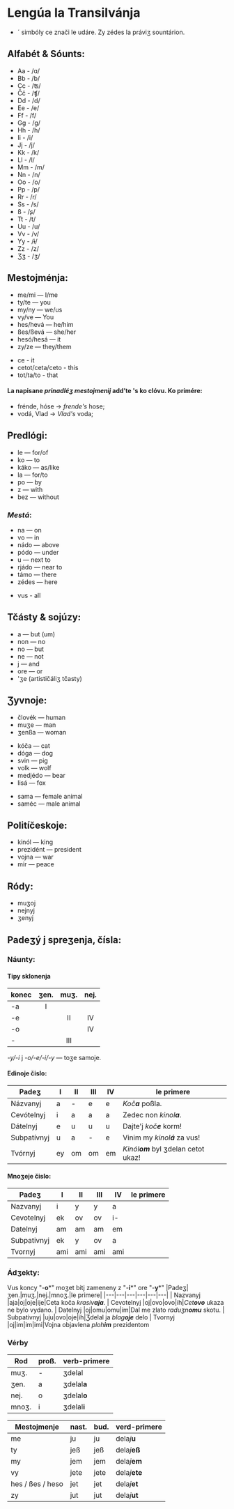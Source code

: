 
# Lengúa la Transilvánja

* ´ simbóly ce znači le udáre. Zy zédes la práviʒ sountárion.

## Alfabét & Sóunts:

- Aa - /ɑ/
- Bb - /b/
- Cc - /ʦ/
- Čč - /ʧ/
- Dd - /d/
- Ee - /e/
- Ff - /f/
- Gg - /g/
- Hh - /h/
- Ii - /i/
- Jj - /j/
- Kk - /k/
- Ll - /l/
- Mm - /m/
- Nn - /n/
- Oo - /o/
- Pp - /p/
- Rr - /r/
- Ss - /s/
- ß - /ʂ/
- Tt - /t/
- Uu - /u/
- Vv - /v/
- Yy - /ɨ/
- Zz - /z/
- Ʒʒ - /ʒ/


## Mestojménja:

- me/mi — I/me
- ty/te — you
- my/ny — we/us
- vy/ve — You
- hes/hevá — he/him
- ßes/ßevá — she/her
- hesó/hesá — it
- zy/ze — they/them
* ce - it
* cetot/ceta/ceto - this
* tot/ta/to - that

#### La napisane *prinadléʒ mestojmenij* **add’te 's** ko clóvu. Ko primére:

- frénde, hóse → *frende's* hose;
- vodá, Vlad → *Vlad's* voda;


## Predlógi:

- le — for/of
- ko — to
- káko — as/like
- la — for/to
- po — by
- z — with
- bez — without


### *Mestá*:

- na — on
- vo — in
- nádo — above
- pódo — under
- u — next to
- rjádo — near to
- támo — there
- zédes — here
* vus - all


## Tčásty & sojúzy:

- a — but (um)
- non — no
- no — but
- ne — not
- j — and
- ore — or
- 'ʒe (artističáliʒ tčasty)


## Ʒyvnoje:

* človék — human
* muʒe — man
* ʒenßa — woman

- kóča — cat
- dóga — dog
- svin — pig
- volk — wolf
- medjédo — bear
- lisá — fox

* sama — female animal
* saméc — male animal


## Politíčeskoje:

- kinól — king
- prezidént — president
- vojna — war
- mir ­— peace


## Ródy:
- muʒoj
- nejnyj
- ʒenyj

## Padeʒý j spreʒenja, čísla:

### Náunty:

#### Tipy sklonenja
|konec|ʒen.|muʒ.|nej.|
|---|:---:|:---:|:---:|
|-a|I|
|-e| |II|IV|
|-o| | |IV|
|- | |III

*-y/-i* j *-o/-e/-i/-y* ­— toʒe samoje.

#### Edinoje čislo:
|Padeʒ|I|II|III|IV|le primere|
|---|---|---|---|---|---|
| Názvanyj |a|-|e|e|*Koč**a*** poßla.
| Cevótelnyj |i|a|a|a|Zedec non *kinol**a***.
| Dátelnyj |e|u|u|u|Dajte'j *koč**e*** korm!
| Subpatívnyj |u|a|-|e|Vinim my *kinol**á*** za vus!
| Tvórnyj |ey|om|om|em|*Kinól**om*** byl ʒdelan cetot ukaz!

#### Mnoʒeje čislo:
|Padeʒ|I|II|III|IV|le primere
|---|---|---|---|---|---|
| Nazvanyj |i|y|y|a|
| Cevotelnyj |ek|ov|ov|i-|
| Datelnyj |am|am|am|em|
| Subpativnyj |ek|y|ov|a|
| Tvornyj |ami|ami|ami|ami


### Ádʒekty:

Vus koncy "-**o**\*" moʒet bitj zameneny z "-**i**\*" ore "-**y**\*"
|Padeʒ|ʒen.|muʒ.|nej.|mnoʒ.|le primere|
|---|---|---|---|---|---|
| Nazvanyj |aja|oj|oje|ije|Ceta koča *krasiv**aja***.
| Cevotelnyj |oj|ovo|ovo|ih|*Cet**ovo*** ukaza ne bylo vydano.
| Datelnyj |oj|omu|omu|im|Dal me zlato *raduʒn**omu*** skotu.
| Subpativnyj |uju|ovo|oje|ih|Ʒdelal ja *blag**oje*** delo
| Tvornyj |oj|im|im|imi|Vojna objavlena *ploh**im*** prezidentom


### Vérby

|Rod|proß.|verb-primere|
|---|---|---|
|muʒ.|-|ʒdelal
|ʒen.|a|ʒdelal**a**
|nej.|o|ʒdelal**o**
|mnoʒ.|i|ʒdelal**i**

|Mestojmenje|nast.|bud.|verd-primere
|---|---|---|---|
|me|ju|ju|dela*j***u**
|ty|jeß|jeß|dela*j***eß**
|my|jem|jem|dela*j***em**
|vy|jete|jete|dela*j***ete**
|hes / ßes / heso|jet|jet|dela*j***et**
|zy|jut|jut|dela*j***ut**